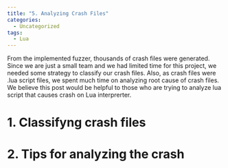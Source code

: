 ```yaml
---
title: "5. Analyzing Crash Files"
categories:
  - Uncategorized
tags:
  - Lua
---
```

From the implemented fuzzer, thousands of crash files were generated. Since we are just a small team and we had limited time for this project, we needed some strategy to classify our crash files. Also, as crash files were .lua script files, we spent much time on analyzing root cause of crash files. We believe this post would be helpful to those who are trying to analyze lua script that causes crash on Lua interprerter.



# 1. Classifyng crash files





# 2. Tips for analyzing the crash

